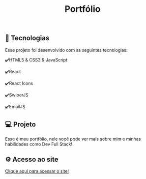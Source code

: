 <h1 align="center">
   Portfólio
</h1>

<br>

## :rocket: Tecnologias

Esse projeto foi desenvolvido com as seguintes tecnologias:

✔️HTML5 & CSS3 & JavaScript

✔️React

✔️React Icons

✔️SwiperJS

✔️EmailJS

## 💻 Projeto

Esse é meu portfólio, nele você pode ver mais sobre mim e minhas habilidades como Dev Full Stack!

## ⚙ Acesso ao site

[Clique aqui para acessar o site!](https://plb-portfolio.netlify.app)
